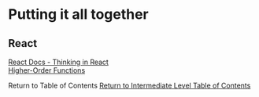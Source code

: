 # Putting it all together

## React

[React Docs - Thinking in React](https://reactjs.org/docs/thinking-in-react.html)<br>
[Higher-Order Functions](https://eloquentjavascript.net/05_higher_order.html#h_xxCc98lOBK)<br>

Return to Table of Contents
[Return to Intermediate Level Table of Contents](https://github.com/TraceDugar/reading-notes/blob/main/301/toc.md)
